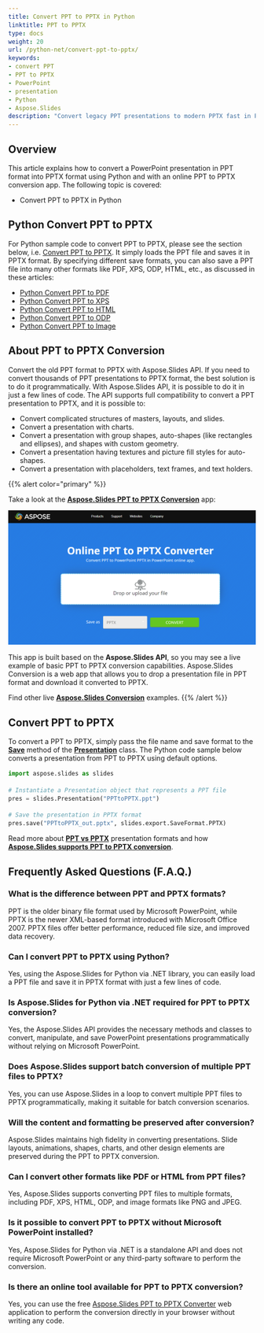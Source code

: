 ```yaml
---
title: Convert PPT to PPTX in Python
linktitle: PPT to PPTX
type: docs
weight: 20
url: /python-net/convert-ppt-to-pptx/
keywords:
- сonvert PPT
- PPT to PPTX
- PowerPoint
- presentation
- Python
- Aspose.Slides
description: "Convert legacy PPT presentations to modern PPTX fast in Python with Aspose.Slides — clear tutorial, free code samples, no Microsoft Office dependency."
---
```


## **Overview**

This article explains how to convert a PowerPoint presentation in PPT format into PPTX format using Python and with an online PPT to PPTX conversion app. The following topic is covered:

- Convert PPT to PPTX in Python

## **Python Convert PPT to PPTX**

For Python sample code to convert PPT to PPTX, please see the section below, i.e. [Convert PPT to PPTX](#convert-ppt-to-pptx). It simply loads the PPT file and saves it in PPTX format. By specifying different save formats, you can also save a PPT file into many other formats like PDF, XPS, ODP, HTML, etc., as discussed in these articles:

- [Python Convert PPT to PDF](https://docs.aspose.com/slides/python-net/convert-powerpoint-to-pdf/)
- [Python Convert PPT to XPS](https://docs.aspose.com/slides/python-net/convert-powerpoint-to-xps/)
- [Python Convert PPT to HTML](https://docs.aspose.com/slides/python-net/convert-powerpoint-to-html/)
- [Python Convert PPT to ODP](https://docs.aspose.com/slides/python-net/save-presentation/)
- [Python Convert PPT to Image](https://docs.aspose.com/slides/python-net/convert-powerpoint-to-png/)

## **About PPT to PPTX Conversion**
Convert the old PPT format to PPTX with Aspose.Slides API. If you need to convert thousands of PPT presentations to PPTX format, the best solution is to do it programmatically. With Aspose.Slides API, it is possible to do it in just a few lines of code. The API supports full compatibility to convert a PPT presentation to PPTX, and it is possible to:

- Convert complicated structures of masters, layouts, and slides.
- Convert a presentation with charts.
- Convert a presentation with group shapes, auto-shapes (like rectangles and ellipses), and shapes with custom geometry.
- Convert a presentation having textures and picture fill styles for auto-shapes.
- Convert a presentation with placeholders, text frames, and text holders.

{{% alert color="primary" %}}

Take a look at the [**Aspose.Slides PPT to PPTX Conversion**](https://products.aspose.app/slides/conversion/ppt-to-pptx) app:

[](https://products.aspose.app/slides/conversion/ppt-to-pptx)

[![todo:image_alt_text](ppt-to-pptx.png)](https://products.aspose.app/slides/conversion/ppt-to-pptx)

This app is built based on the **Aspose.Slides API**, so you may see a live example of basic PPT to PPTX conversion capabilities. Aspose.Slides Conversion is a web app that allows you to drop a presentation file in PPT format and download it converted to PPTX.

Find other live [**Aspose.Slides Conversion**](https://products.aspose.app/slides/conversion/) examples.
{{% /alert %}}

## **Convert PPT to PPTX**
To convert a PPT to PPTX, simply pass the file name and save format to the [**Save**](https://reference.aspose.com/slides/python-net/aspose.slides/presentation/) method of the [**Presentation**](https://reference.aspose.com/slides/python-net/aspose.slides/presentation/) class. The Python code sample below converts a presentation from PPT to PPTX using default options.

```python
import aspose.slides as slides

# Instantiate a Presentation object that represents a PPT file
pres = slides.Presentation("PPTtoPPTX.ppt")

# Save the presentation in PPTX format
pres.save("PPTtoPPTX_out.pptx", slides.export.SaveFormat.PPTX)
```

Read more about [**PPT vs PPTX**](/slides/python-net/ppt-vs-pptx/) presentation formats and how [**Aspose.Slides supports PPT to PPTX conversion**](/slides/python-net/convert-ppt-to-pptx/).

## Frequently Asked Questions (F.A.Q.)

### **What is the difference between PPT and PPTX formats?**

PPT is the older binary file format used by Microsoft PowerPoint, while PPTX is the newer XML-based format introduced with Microsoft Office 2007. PPTX files offer better performance, reduced file size, and improved data recovery.

### **Can I convert PPT to PPTX using Python?**

Yes, using the Aspose.Slides for Python via .NET library, you can easily load a PPT file and save it in PPTX format with just a few lines of code.

### **Is Aspose.Slides for Python via .NET required for PPT to PPTX conversion?**

Yes, the Aspose.Slides API provides the necessary methods and classes to convert, manipulate, and save PowerPoint presentations programmatically without relying on Microsoft PowerPoint.

### **Does Aspose.Slides support batch conversion of multiple PPT files to PPTX?**

Yes, you can use Aspose.Slides in a loop to convert multiple PPT files to PPTX programmatically, making it suitable for batch conversion scenarios.

### **Will the content and formatting be preserved after conversion?**

Aspose.Slides maintains high fidelity in converting presentations. Slide layouts, animations, shapes, charts, and other design elements are preserved during the PPT to PPTX conversion.

### **Can I convert other formats like PDF or HTML from PPT files?**

Yes, Aspose.Slides supports converting PPT files to multiple formats, including PDF, XPS, HTML, ODP, and image formats like PNG and JPEG.

### **Is it possible to convert PPT to PPTX without Microsoft PowerPoint installed?**

Yes, Aspose.Slides for Python via .NET is a standalone API and does not require Microsoft PowerPoint or any third-party software to perform the conversion.

### **Is there an online tool available for PPT to PPTX conversion?**

Yes, you can use the free [Aspose.Slides PPT to PPTX Converter](https://products.aspose.app/slides/conversion/ppt-to-pptx) web application to perform the conversion directly in your browser without writing any code.
